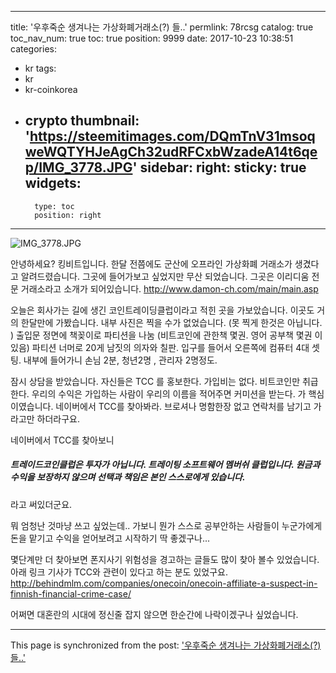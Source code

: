 
---
title: '우후죽순 생겨나는 가상화폐거래소(?) 들..'
permlink: 78rcsg
catalog: true
toc_nav_num: true
toc: true
position: 9999
date: 2017-10-23 10:38:51
categories:
- kr
tags:
- kr
- kr-coinkorea
- crypto
thumbnail: 'https://steemitimages.com/DQmTnV31msoqweWQTYHJeAgCh32udRFCxbWzadeA14t6qep/IMG_3778.JPG'
sidebar:
    right:
        sticky: true
widgets:
    -
        type: toc
        position: right
---


![IMG_3778.JPG](https://steemitimages.com/DQmTnV31msoqweWQTYHJeAgCh32udRFCxbWzadeA14t6qep/IMG_3778.JPG)

안녕하세요? 킹비트입니다. 한달 전쯤에도 군산에 오프라인 가상화폐 거래소가 생겼다고 알려드렸습니다. 그곳에 들어가보고 싶었지만 무산 되었습니다. 그곳은 이리디움 전문 거래소라고 소개가 되어있습니다. http://www.damon-ch.com/main/main.asp

오늘은 회사가는 길에 생긴 코인트레이딩클럽이라고 적힌 곳을 가보았습니다. 이곳도 거의 한달만에 가봤습니다. 
내부 사진은 찍을 수가 없었습니다. (못 찍게 한것은 아닙니다. )
출입문 정면에 책꽂이로 파티션을 나눔 (비트코인에 관한책 몇권. 영어 공부책 몇권 이 있음)
파티션 너머로 20게 남짓의 의자와 칠판. 
입구를 들어서 오른쪽에 컴퓨터 4대 셋팅. 
내부에 들어가니 손님 2분, 청년2명 , 관리자 2명정도.

잠시 상담을 받았습니다. 
자신들은 TCC 를 홍보한다. 가입비는 없다. 비트코인만 취급한다. 우리의 수익은 가입하는 사람이 우리의 이름을 적어주면 커미션을 받는다. 가 핵심이였습니다.  네이버에서 TCC를 찾아봐라.
브로셔나 명함한장 없고 연락처를 남기고 가라고만 하더라구요.

네이버에서 TCC를 찾아보니 
##### 트레이드코인클럽은 투자가 아닙니다. 트레이팅 소프트웨어 멤버쉬 클럽입니다. 원금과 수익을 보장하지 않으며 선택과 책임은 본인 스스로에게 있습니다.
라고 써있더군요. 

뭐 엄청난 것마냥 쓰고 싶었는데.. 가보니 뭔가 스스로 공부안하는 사람들이 누군가에게 돈을 맡기고 수익을 얻어보려고 시작하기 딱 좋겠구나... 

몇단계만 더 찾아보면  폰지사기 위험성을 경고하는 글들도 많이 찾아 볼수 있었습니다. 
아래 링크 기사가 TCC와 관련이 있다고 하는 분도 있었구요.
http://behindmlm.com/companies/onecoin/onecoin-affiliate-a-suspect-in-finnish-financial-crime-case/

어쩌면 대혼란의 시대에 정신줄 잡지 않으면 한순간에 나락이겠구나 싶었습니다.

- - -

This page is synchronized from the post: ['우후죽순 생겨나는 가상화폐거래소(?) 들..'](https://steemit.com/@kingbit/78rcsg)

